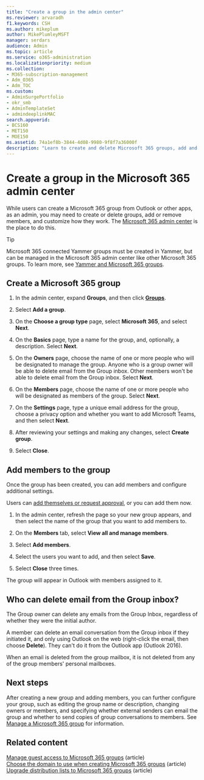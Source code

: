 ```yaml
---
title: "Create a group in the admin center"
ms.reviewer: arvaradh
f1.keywords: CSH
ms.author: mikeplum
author: MikePlumleyMSFT
manager: serdars
audience: Admin
ms.topic: article
ms.service: o365-administration
ms.localizationpriority: medium
ms.collection: 
- M365-subscription-management 
- Adm_O365
- Adm_TOC
ms.custom: 
- AdminSurgePortfolio
- okr_smb
- AdminTemplateSet
- admindeeplinkMAC
search.appverid:
- BCS160
- MET150
- MOE150
ms.assetid: 74a1ef8b-3844-4d08-9980-9f8f7a36000f
description: "Learn to create and delete Microsoft 365 groups, add and remove group members, and customize how the group works."
---
```


# Create a group in the Microsoft 365 admin center
  
While users can create a Microsoft 365 group from Outlook or other apps, as an admin, you may need to create or delete groups, add or remove members, and customize how they work. The <a href="https://go.microsoft.com/fwlink/p/?linkid=2052855" target="_blank">Microsoft 365 admin center</a> is the place to do this. 

> [!TIP]
> Microsoft 365 connected Yammer groups must be created in Yammer, but can be managed in the Microsoft 365 admin center like other Microsoft 365 groups. To learn more, see [Yammer and Microsoft 365 groups](/yammer/manage-yammer-groups/yammer-and-office-365-groups). 

## Create a Microsoft 365 group

1. In the admin center, expand **Groups**, and then click <a href="https://go.microsoft.com/fwlink/p/?linkid=2052855" target="_blank">**Groups**</a>.

2. Select **Add a group**.
  
3. On the **Choose a group type** page, select **Microsoft 365**, and select **Next**.

4. On the **Basics** page, type a name for the group, and, optionally, a description. Select **Next**.

5.  On the **Owners** page, choose the name of one or more people who will be designated to manage the group. Anyone who is a group owner will be able to delete email from the Group inbox. Other members won't be able to delete email from the Group inbox. Select **Next**.

6.  On the **Members** page, choose the name of one or more people who will be designated as members of the group. Select **Next**.

7. On the **Settings** page, type a unique email address for the group, choose a privacy option and whether you want to add Microsoft Teams, and then select **Next**.
    
8. After reviewing your settings and making any changes, select **Create group**.

9. Select **Close**.
    
## Add members to the group

Once the group has been created, you can add members and configure additional settings.

Users can [add themselves or request approval](https://support.microsoft.com/office/2e59e19c-b872-44c8-ae84-0acc4b79c45d), or you can add them now.

1. In the admin center, refresh the page so your new group appears, and then select the name of the group that you want to add members to.
    
2. On the **Members** tab, select **View all and manage members**.

3. Select **Add members**.
    
4. Select the users you want to add, and then select **Save**.
    
5. Select **Close** three times. 
    
The group will appear in Outlook with members assigned to it.

## Who can delete email from the Group inbox?

The Group owner can delete any emails from the Group Inbox, regardless of whether they were the initial author.
  
A member can delete an email conversation from the Group inbox if they initiated it, and only using Outlook on the web (right-click the email, then choose **Delete**). They can't do it from the Outlook app (Outlook 2016).
  
When an email is deleted from the group mailbox, it is not deleted from any of the group members' personal mailboxes.

## Next steps

After creating a new group and adding members, you can further configure your group, such as editing the group name or description, changing owners or members, and specifying whether external senders can email the group and whether to send copies of group conversations to members. See [Manage a Microsoft 365 group](manage-groups.md) for information.

## Related content

[Manage guest access to Microsoft 365 groups](https://support.microsoft.com/office/bfc7a840-868f-4fd6-a390-f347bf51aff6) (article)\
[Choose the domain to use when creating Microsoft 365 groups](../../solutions/choose-domain-to-create-groups.md) (article)\
[Upgrade distribution lists to Microsoft 365 groups](../manage/upgrade-distribution-lists.md) (article)
